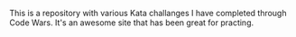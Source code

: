 This is a repository with various Kata challanges I have completed through Code Wars. It's an awesome site that has been great for practing. 
